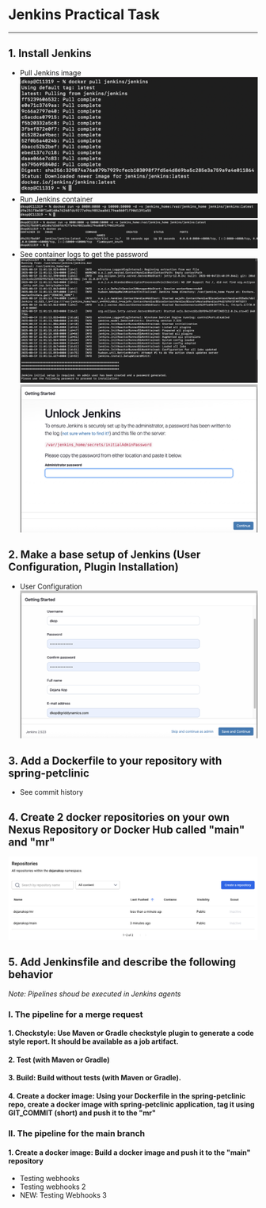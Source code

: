 # Jenkins Practical Task


<hr>

## 1. Install Jenkins

* Pull Jenkins image
![Pull Image](1.%20installation/1.png)
* Run Jenkins container
![Run](1.%20installation/2.png)
![Run](1.%20installation/3.png)
* See container logs to get the password
![Run](1.%20installation/4.png)
![Run](1.%20installation/5.png)


## 2. Make a base setup of Jenkins (User Configuration, Plugin Installation)

* User Configuration
![Run](2.%20User%20Configuration/1.png)

## 3. Add a Dockerfile to your repository with spring-petclinic

* See commit history

## 4. Create 2 docker repositories on your own Nexus Repository or Docker Hub called "main" and "mr"

![Repositories](4.%20Docker%20Hub/1.png)

## 5. Add Jenkinsfile and describe the following behavior
*Note: Pipelines shoud be executed in Jenkins agents*

### I. The pipeline for a merge request

#### 1. Checkstyle: Use Maven or Gradle checkstyle plugin to generate a code style report. It should be available as a job artifact.

#### 2. Test (with Maven or Gradle)

#### 3. Build: Build without tests (with Maven or Gradle).

#### 4. Create a docker image: Using your Dockerfile in the spring-petclinic repo, create a docker image with spring-petclinic application, tag it using GIT_COMMIT (short) and push it to the "mr"

### II. The pipeline for the main branch

#### 1. Create a docker image: Build a docker image and push it to the "main" repository

* Testing webhooks
* Testing webhooks 2
* NEW: Testing Webhooks 3